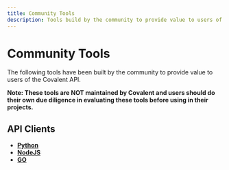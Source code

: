 ```yaml
---
title: Community Tools
description: Tools build by the community to provide value to users of the Covalent API.
---
```


# Community Tools
The following tools have been built by the community to provide value to users of the Covalent API. 

**Note: These tools are NOT maintained by Covalent and users should do their own due diligence in evaluating these tools before using in their projects.**

## API Clients

- [**Python**](https://covalent-python-api.readthedocs.io/en/latest/) 
- [**NodeJS**](https://www.npmjs.com/package/covalentjs)
- [**GO**](https://github.com/AlchemistsLab/govalent)
